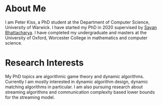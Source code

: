 # About Me

I am Peter Kiss, a PhD student at the Department of Computer Science, University of Warwick. I have started my PhD in 2020 supervised by [Sayan Bhattacharya](https://www.dcs.warwick.ac.uk/~u1671158/). I have completed my undergraduate and masters at the University of Oxford, Worcester College in mathematics and computer science.

# Research Interests

My PhD topics are algorithmic game theory and dynamic algorithms. Currently I am mostly interested in dynamic algorithm design, dynamic matching algorithms in particular. I am also pursuing research about streaming algorithms and communication complexity based lower bounds for the streaming model.
